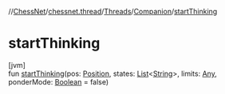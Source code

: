 //[ChessNet](../../../../index.md)/[chessnet.thread](../../index.md)/[Threads](../index.md)/[Companion](index.md)/[startThinking](start-thinking.md)

# startThinking

[jvm]\
fun [startThinking](start-thinking.md)(pos: [Position](../../../chessnet/-position/index.md), states: [List](https://kotlinlang.org/api/latest/jvm/stdlib/kotlin.collections/-list/index.html)&lt;[String](https://kotlinlang.org/api/latest/jvm/stdlib/kotlin/-string/index.html)&gt;, limits: [Any](https://kotlinlang.org/api/latest/jvm/stdlib/kotlin/-any/index.html), ponderMode: [Boolean](https://kotlinlang.org/api/latest/jvm/stdlib/kotlin/-boolean/index.html) = false)
